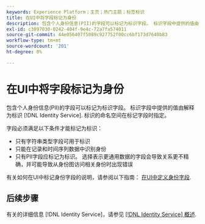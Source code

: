 ```yaml
---
keywords: Experience Platform；主页；热门主题；标签标识
title: 在UI中将字段标记为身份
description: 包含个人身份信息(PII)的字段可以标记为标识字段。 标识字段中提供的值由Identity服务解释为标识。 标识的命名空间在标记字段时指定。
exl-id: c3097030-0242-404f-9e4c-72a7fa574011
source-git-commit: 44e056407f5089c927752f00cc6bf173d7640b83
workflow-type: tm+mt
source-wordcount: '201'
ht-degree: 0%

---
```


# 在UI中将字段标记为身份

包含个人身份信息(PII)的字段可以标记为标识字段。 标识字段中提供的值由解释为标识 [!DNL Identity Service]. 标识的命名空间在标记字段时指定。

字段必须满足以下条件才能标记为标识：

* 只有字符串类型字段可用于标识
* 只能在记录和时间序列数据中识别身份
* 只有PII字段应标记为标识。 选择表示更通用数据的字段会导致关系更不精确，并可能导致从身份图访问相关身份时出现错误

有关如何在UI中标记身份字段的说明，请参阅以下指南： [在UI中定义身份字段](../../xdm/ui/fields/identity.md).

## 后续步骤

有关的详细信息 [!DNL Identity Service]，请参见 [[!DNL Identity Service] 概述](../home.md).
